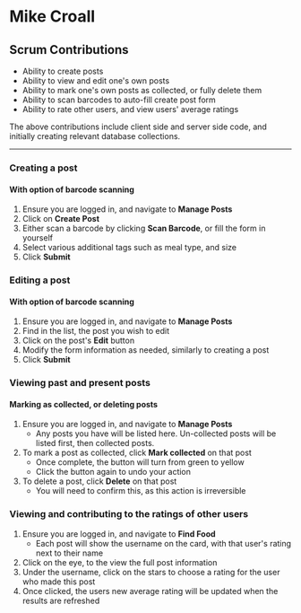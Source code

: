 # Mike Croall
## Scrum Contributions

+ Ability to create posts
+ Ability to view and edit one's own posts
+ Ability to mark one's own posts as collected, or fully delete them
+ Ability to scan barcodes to auto-fill create post form
+ Ability to rate other users, and view users' average ratings

The above contributions include client side and server side code, and initially creating relevant database collections.

---
### Creating a post
#### With option of barcode scanning
1. Ensure you are logged in, and navigate to **Manage Posts**
2. Click on **Create Post**
3. Either scan a barcode by clicking **Scan Barcode**, or fill the form in yourself
4. Select various additional tags such as meal type, and size
5. Click **Submit**

### Editing a post
#### With option of barcode scanning
1. Ensure you are logged in, and navigate to **Manage Posts**
2. Find in the list, the post you wish to edit
3. Click on the post's **Edit** button
4. Modify the form information as needed, similarly to creating a post
5. Click **Submit**

### Viewing past and present posts
#### Marking as collected, or deleting posts
1. Ensure you are logged in, and navigate to **Manage Posts**
    * Any posts you have will be listed here. Un-collected posts will be listed first, then collected posts.
2. To mark a post as collected, click **Mark collected** on that post
    * Once complete, the button will turn from green to yellow
    * Click the button again to undo your action
3. To delete a post, click **Delete** on that post
    * You will need to confirm this, as this action is irreversible

### Viewing and contributing to the ratings of other users
1. Ensure you are logged in, and navigate to **Find Food**
    * Each post will show the username on the card, with that user's rating next to their name
2. Click on the eye, to the view the full post information
3. Under the username, click on the stars to choose a rating for the user who made this post
4. Once clicked, the users new average rating will be updated when the results are refreshed
